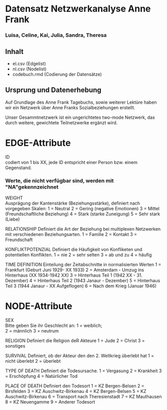 # Datensatz Netzwerkanalyse Anne Frank #
### Luisa, Celine, Kai, Julia, Sandra, Theresa  ###

## Inhalt
- el.csv (Edgelist)
- nl.csv (Nodelist)
- codebuch.rmd (Codierung der Datensätze)

## Ursprung und Datenerhebung
Auf Grundlage des Anne Frank Tagebuchs, sowie weiterer Lektüre haben wir ein Netzwerk über Anne Franks Sozialbeziehungen erstellt. 

Unser Gesammtnetzwerk ist ein ungerichtetes two-mode Netzwerk, das durch weitere, gewichtete Teilnetzwerke ergänzt wird. 


# EDGE-Attribute 

ID  
codiert von 1 bis XX, jede ID entspricht einer Person bzw. einem Gegenstand.

### Werte, die nicht verfügbar sind, werden mit "NA"gekennzeichnet 

WEIGHT  
Ausprägung der Kantenstärke (Beziehungsstärke), definiert nach vorgegeben Skalen:
1 = Neutral 
2 = Gering (negative Emotionen)
3 = Mittel (Freundschaftliche Beziehung)
4 = Stark (starke Zuneigung)
5 = Sehr stark (Liebe) 

RELATIONSHIP 
Definiert die Art der Beziehung bei multiplexen Netzwerken mit verschiedenen Beziehungsarten. 
1 = Familie
2 = Kontakt
3 = Freundschaft

KONFLIKTPOTENZIAL
Definiert die Häufigkeit von Konfliketen und potentiellen Konflikten.
1 = nie
2 = sehr selten
3 = ab und zu 
4 = häufig 

TIME DEFINITION
Einteilung der Zeitabschnitte in normalisierten Werten
1 = Frankfurt (Geburt Juni 1929- XX 1933) 
2 = Amsterdam - Umzug ins Hinterhaus (XX 1934-1942 XX) 
3 = Hinterhaus Teil 1 (1942 XX - 31. Dezember)
4 = Hinterhaus Teil 2 (1943 Janaur - Dezember) 
5 = Hinterhaus Teil 3 (1944 Janaur - XX Aufgeflogen) 
6 = Nach dem Krieg (Januar 1946)   



# NODE-Attribute  
  
SEX  
Bitte geben Sie ihr Geschlecht an:
1 = weiblich;  
2 = männlich
3 = neutrum 
  

RELIGION
Definiert die Religion deR Akteure 
1 = Jude
2 = Christ
3 = sonstiges 

SURVIVAL
Definiert, ob der Akteur den den 2. Weltkrieg überlebt hat
1 = nicht überlebt
2 = überlebt


TYPE OF DEATH
Definiert die Todesursache.
1 = Vergasung 
2 = Krankheit 
3 = Erschöpfung
4 = Natürlicher Tod

PLACE OF DEATH
Definiert den Todesort
1 = KZ Bergen-Belsen
2 = Birsfelden
3 = KZ Auschwitz-Birkenau
4 = KZ Bergen-Belsen
5 = KZ Auschwitz-Birkenau
6 = Transport nach Theresienstadt
7 = KZ Mauthausen
8 = KZ Neuengamme
9 = Anderer Todesort

##
